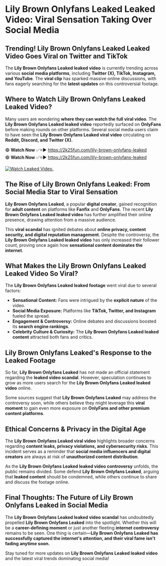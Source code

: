 # Lily Brown Onlyfans Leaked Leaked Video: Viral Sensation Taking Over Social Media

## **Trending! Lily Brown Onlyfans Leaked Leaked Video Goes Viral on Twitter and TikTok**
The **Lily Brown Onlyfans Leaked leaked video** is currently trending across various **social media platforms**, including **Twitter (X), TikTok, Instagram, and YouTube**. The **viral clip** has sparked massive online discussions, with fans eagerly searching for the **latest updates** on this controversial footage.

## **Where to Watch Lily Brown Onlyfans Leaked Leaked Video?**
Many users are wondering **where they can watch the full viral video**. The **Lily Brown Onlyfans Leaked leaked video** reportedly surfaced on **OnlyFans** before making rounds on other platforms. Several social media users claim to have seen the **Lily Brown Onlyfans Leaked viral video** circulating on **Reddit, Discord, and Twitter (X).**

🟢 **Watch Now** ✅=► https://2k25fun.com/lily-brown-onlyfans-leaked  
🟢 **Watch Now** ✅=► https://2k25fun.com/lily-brown-onlyfans-leaked  

[![Watch Leaked Video.](https://miro.medium.com/v2/resize:fit:828/format:webp/1*cilzJN44JGOrTw9NJCrNHA.gif "Watch Leaked Video")](https://2k25fun.com/lily-brown-onlyfans-leaked)

## **The Rise of Lily Brown Onlyfans Leaked: From Social Media Star to Viral Sensation**
**Lily Brown Onlyfans Leaked**, a popular **digital creator**, gained recognition for **adult content** on platforms like **Fanfix** and **OnlyFans**. The recent **Lily Brown Onlyfans Leaked leaked video** has further amplified their online presence, drawing attention from a massive audience.

This **viral scandal** has ignited debates about **online privacy, content security, and digital reputation management**. Despite the controversy, the **Lily Brown Onlyfans Leaked leaked video** has only increased their follower count, proving once again how **sensational content dominates the internet**.

## **What Makes the Lily Brown Onlyfans Leaked Leaked Video So Viral?**
The **Lily Brown Onlyfans Leaked leaked footage** went viral due to several factors:
- **Sensational Content:** Fans were intrigued by the **explicit nature** of the video.
- **Social Media Exposure:** Platforms like **TikTok, Twitter, and Instagram** fueled the spread.
- **Engagement & Controversy:** Online debates and discussions boosted its **search engine rankings**.
- **Celebrity Culture & Curiosity:** The **Lily Brown Onlyfans Leaked leaked content** attracted both fans and critics.

## **Lily Brown Onlyfans Leaked's Response to the Leaked Footage**
So far, **Lily Brown Onlyfans Leaked** has not made an official statement regarding the **leaked video scandal**. However, speculation continues to grow as more users search for the **Lily Brown Onlyfans Leaked leaked video** online.

Some sources suggest that **Lily Brown Onlyfans Leaked** may address the controversy soon, while others believe they might leverage this **viral moment** to gain even more exposure on **OnlyFans and other premium content platforms**.

## **Ethical Concerns & Privacy in the Digital Age**
The **Lily Brown Onlyfans Leaked viral video** highlights broader concerns regarding **content leaks, privacy violations, and cybersecurity risks**. This incident serves as a reminder that **social media influencers and digital creators** are always at risk of **unauthorized content distribution**.

As the **Lily Brown Onlyfans Leaked leaked video controversy** unfolds, the public remains divided. Some defend **Lily Brown Onlyfans Leaked**, arguing that **leaked content** should be condemned, while others continue to share and discuss the footage online.

## **Final Thoughts: The Future of Lily Brown Onlyfans Leaked in Social Media**
The **Lily Brown Onlyfans Leaked leaked video scandal** has undoubtedly propelled **Lily Brown Onlyfans Leaked** into the spotlight. Whether this will be a **career-defining moment** or just another fleeting **internet controversy** remains to be seen. One thing is certain—**Lily Brown Onlyfans Leaked has successfully captured the internet's attention, and their viral fame isn't fading anytime soon.**

Stay tuned for more updates on **Lily Brown Onlyfans Leaked leaked video** and the latest viral trends dominating social media!